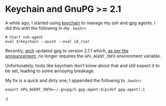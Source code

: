 #  Keychain and GnuPG >= 2.1

A while ago, I started using [keychain](http://www.funtoo.org/Keychain)
to manage my ssh and gpg agents. I did this with the following in my
`.bashrc`

    # Start ssh-agent
    eval $(keychain --quiet --eval id_rsa)

Recently, [arch](https://www.archlinux.org/) updated gpg to version
2.1.1 which, [as per the
announcement](https://www.gnupg.org/faq/whats-new-in-2.1.html), no
longer requires the `GPG_AGENT_INFO` environment variable.

Unfortunately, tools like keychain don’t know about that and still
expect it to be set, leading to some annoying breakage.

My fix is a quick and dirty one; I appended the following to `.bashrc`

    export GPG_AGENT_INFO=~/.gnupg/S.gpg-agent:$(pidof gpg-agent):1

:)
